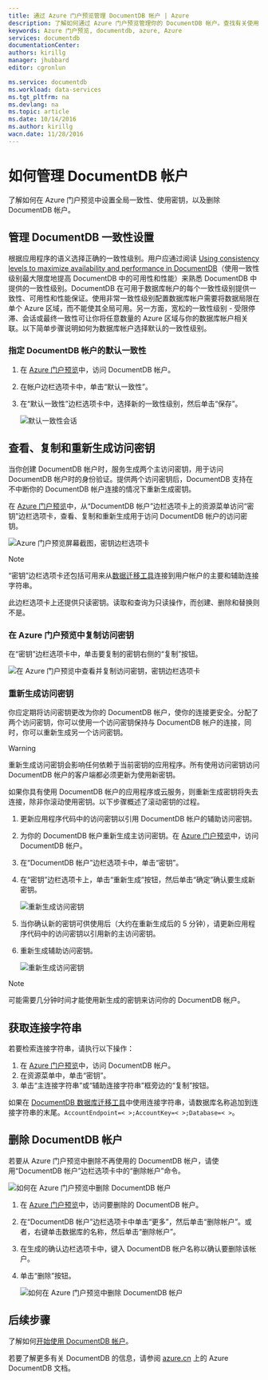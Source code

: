 ```yaml
---
title: 通过 Azure 门户预览管理 DocumentDB 帐户 | Azure
description: 了解如何通过 Azure 门户预览管理你的 DocumentDB 帐户。查找有关使用 Azure 门户预览查看、复制、删除和访问帐户的指南。
keywords: Azure 门户预览, documentdb, azure, Azure
services: documentdb
documentationCenter: 
authors: kirillg
manager: jhubbard
editor: cgronlun

ms.service: documentdb
ms.workload: data-services
ms.tgt_pltfrm: na
ms.devlang: na
ms.topic: article
ms.date: 10/14/2016
ms.author: kirillg
wacn.date: 11/28/2016
---
```


# 如何管理 DocumentDB 帐户

了解如何在 Azure 门户预览中设置全局一致性、使用密钥，以及删除 DocumentDB 帐户。

## <a id="consistency"></a>管理 DocumentDB 一致性设置

根据应用程序的语义选择正确的一致性级别。用户应通过阅读 [Using consistency levels to maximize availability and performance in DocumentDB][consistency]（使用一致性级别最大限度地提高 DocumentDB 中的可用性和性能）来熟悉 DocumentDB 中提供的一致性级别。DocumentDB 在可用于数据库帐户的每个一致性级别提供一致性、可用性和性能保证。使用非常一致性级别配置数据库帐户需要将数据局限在单个 Azure 区域，而不能使其全局可用。另一方面，宽松的一致性级别 - 受限停滞、会话或最终一致性可让你将任意数量的 Azure 区域与你的数据库帐户相关联。以下简单步骤说明如何为数据库帐户选择默认的一致性级别。

### 指定 DocumentDB 帐户的默认一致性

1. 在 [Azure 门户预览](https://portal.azure.cn/)中，访问 DocumentDB 帐户。
2. 在帐户边栏选项卡中，单击“默认一致性”。
3. 在“默认一致性”边栏选项卡中，选择新的一致性级别，然后单击“保存”。

    ![默认一致性会话][5]

## <a id="keys"></a>查看、复制和重新生成访问密钥
当你创建 DocumentDB 帐户时，服务生成两个主访问密钥，用于访问 DocumentDB 帐户时的身份验证。提供两个访问密钥后，DocumentDB 支持在不中断你的 DocumentDB 帐户连接的情况下重新生成密钥。

在 [Azure 门户预览](https://portal.azure.cn/)中，从“DocumentDB 帐户”边栏选项卡上的资源菜单访问“密钥”边栏选项卡，查看、复制和重新生成用于访问 DocumentDB 帐户的访问密钥。

![Azure 门户预览屏幕截图，密钥边栏选项卡](./media/documentdb-manage-account/keys.png)  

> [!NOTE]
> “密钥”边栏选项卡还包括可用来从[数据迁移工具](./documentdb-import-data.md)连接到用户帐户的主要和辅助连接字符串。

此边栏选项卡上还提供只读密钥。读取和查询为只读操作，而创建、删除和替换则不是。

### 在 Azure 门户预览中复制访问密钥

在“密钥”边栏选项卡中，单击要复制的密钥右侧的“复制”按钮。

![在 Azure 门户预览中查看并复制访问密钥，密钥边栏选项卡](./media/documentdb-manage-account/copykeys.png)

### 重新生成访问密钥

你应定期将访问密钥更改为你的 DocumentDB 帐户，使你的连接更安全。分配了两个访问密钥，你可以使用一个访问密钥保持与 DocumentDB 帐户的连接，同时，你可以重新生成另一个访问密钥。

> [!WARNING]
> 重新生成访问密钥会影响任何依赖于当前密钥的应用程序。所有使用访问密钥访问 DocumentDB 帐户的客户端都必须更新为使用新密钥。

如果你具有使用 DocumentDB 帐户的应用程序或云服务，则重新生成密钥将失去连接，除非你滚动使用密钥。以下步骤概述了滚动密钥的过程。

1. 更新应用程序代码中的访问密钥以引用 DocumentDB 帐户的辅助访问密钥。
2. 为你的 DocumentDB 帐户重新生成主访问密钥。在 [Azure 门户预览](https://portal.azure.cn/)中，访问 DocumentDB 帐户。
3. 在“DocumentDB 帐户”边栏选项卡中，单击“密钥”。
4. 在“密钥”边栏选项卡上，单击“重新生成”按钮，然后单击“确定”确认要生成新密钥。

    ![重新生成访问密钥](./media/documentdb-manage-account/regenerate-keys.png)

5. 当你确认新的密钥可供使用后（大约在重新生成后的 5 分钟），请更新应用程序代码中的访问密钥以引用新的主访问密钥。
6. 重新生成辅助访问密钥。

    ![重新生成访问密钥](./media/documentdb-manage-account/regenerate-secondary-key.png)  

> [!NOTE]
> 可能需要几分钟时间才能使用新生成的密钥来访问你的 DocumentDB 帐户。

## 获取连接字符串

若要检索连接字符串，请执行以下操作：

1. 在 [Azure 门户预览](https://portal.azure.cn)中，访问 DocumentDB 帐户。
2. 在资源菜单中，单击“密钥”。
3. 单击“主连接字符串”或“辅助连接字符串”框旁边的“复制”按钮。

如果在 [DocumentDB 数据库迁移工具](./documentdb-import-data.md)中使用连接字符串，请数据库名称追加到连接字符串的末尾。`AccountEndpoint=< >;AccountKey=< >;Database=< >`。

## <a id="delete"></a> 删除 DocumentDB 帐户
若要从 Azure 门户预览中删除不再使用的 DocumentDB 帐户，请使用“DocumentDB 帐户”边栏选项卡中的“删除帐户”命令。

![如何在 Azure 门户预览中删除 DocumentDB 帐户](./media/documentdb-manage-account/deleteaccount.png)  

1. 在 [Azure 门户预览](https://portal.azure.cn/)中，访问要删除的 DocumentDB 帐户。
2. 在“DocumentDB 帐户”边栏选项卡中单击“更多”，然后单击“删除帐户”。或者，右键单击数据库的名称，然后单击“删除帐户”。
3. 在生成的确认边栏选项卡中，键入 DocumentDB 帐户名称以确认要删除该帐户。
4. 单击“删除”按钮。

    ![如何在 Azure 门户预览中删除 DocumentDB 帐户](./media/documentdb-manage-account/delete-account-confirm.png)

## <a id="next"></a>后续步骤

了解如何[开始使用 DocumentDB 帐户](./documentdb-get-started-quickstart.md)。

若要了解更多有关 DocumentDB 的信息，请参阅 [azure.cn](./index.md) 上的 Azure DocumentDB 文档。

<!--Image references-->
[1]: ./media/documentdb-manage-account/documentdb_add_region-1.png
[2]: ./media/documentdb-manage-account/documentdb_add_region-2.png
[3]: ./media/documentdb-manage-account/documentdb_change_write_region-1.png
[4]: ./media/documentdb-manage-account/documentdb_change_write_region-2.png
[5]: ./media/documentdb-manage-account/documentdb_change_consistency-1.png
[6]: ./media/documentdb-manage-account/chooseandsaveconsistency.png

<!--Reference style links - using these makes the source content way more readable than using inline links-->
[consistency]: ./documentdb-consistency-levels.md
[offers]: https://www.azure.cn/pricing/details/documentdb/

<!---HONumber=Mooncake_1121_2016-->
